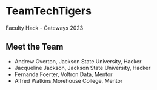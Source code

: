 # TeamTechTigers
Faculty Hack - Gateways 2023
## Meet the Team
<ul>
<li>Andrew Overton, Jackson State University, Hacker</li>
<li>Jacqueline Jackson, Jackson State University, Hacker</li>
<li>Fernanda Foerter, Voltron Data, Mentor</li>
<li>Alfred Watkins,Morehouse College, Mentor</li>
</ul>


